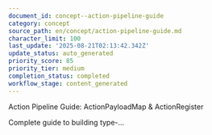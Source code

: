 ```yaml
---
document_id: concept--action-pipeline-guide
category: concept
source_path: en/concept/action-pipeline-guide.md
character_limit: 100
last_update: '2025-08-21T02:13:42.342Z'
update_status: auto_generated
priority_score: 85
priority_tier: medium
completion_status: completed
workflow_stage: content_generated
---
```

Action Pipeline Guide: ActionPayloadMap & ActionRegister

Complete guide to building type-...
